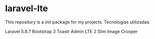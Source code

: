# laravel-lte
This repository is a init package for my projects.
Tecnologias utilizadas:

Laravel 5.8.7
Bootstrap 3
Toastr
Admin LTE 2
Slim Image Crooper
